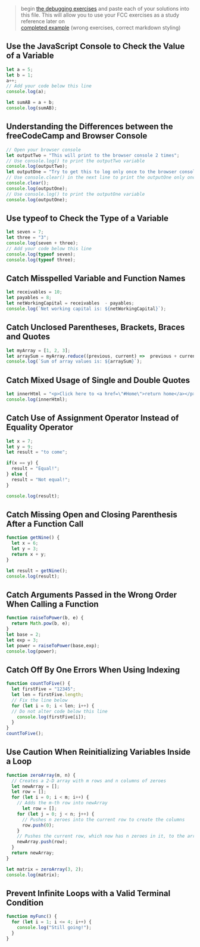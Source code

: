 > begin [the debugging exercises](https://learn.freecodecamp.org/javascript-algorithms-and-data-structures/debugging) and paste each of your solutions into this file.  This will allow you to use your FCC exercises as a study reference later on  
> [completed example](https://github.com/AlfiYusrina/hyf-javascript1/blob/master/week1/freecode_camp_solutions.MD)  (wrong exercises, correct markdown styling)

## Use the JavaScript Console to Check the Value of a Variable
```js
let a = 5;
let b = 1;
a++;
// Add your code below this line
console.log(a);

let sumAB = a + b;
console.log(sumAB);
```
## Understanding the Differences between the freeCodeCamp and Browser Console
```js
// Open your browser console
let outputTwo = "This will print to the browser console 2 times";
// Use console.log() to print the outputTwo variable
console.log(outputTwo);
let outputOne = "Try to get this to log only once to the browser console";
// Use console.clear() in the next line to print the outputOne only once
console.clear();
console.log(outputOne);
// Use console.log() to print the outputOne variable
console.log(outputOne);
```
## Use typeof to Check the Type of a Variable
```js
let seven = 7;
let three = "3";
console.log(seven + three);
// Add your code below this line
console.log(typeof seven);
console.log(typeof three);
```
## Catch Misspelled Variable and Function Names
```js
let receivables = 10;
let payables = 8;
let netWorkingCapital = receivables  - payables;
console.log(`Net working capital is: ${netWorkingCapital}`);
```
## Catch Unclosed Parentheses, Brackets, Braces and Quotes
```js
let myArray = [1, 2, 3];
let arraySum = myArray.reduce((previous, current) =>  previous + current);
console.log(`Sum of array values is: ${arraySum}`);
```
## Catch Mixed Usage of Single and Double Quotes
```js
let innerHtml = "<p>Click here to <a href=\"#Home\">return home</a></p>";
console.log(innerHtml);
```
## Catch Use of Assignment Operator Instead of Equality Operator
```js
let x = 7;
let y = 9;
let result = "to come";

if(x == y) {
  result = "Equal!";
} else {
  result = "Not equal!";
}

console.log(result);
```
## Catch Missing Open and Closing Parenthesis After a Function Call
```js
function getNine() {
  let x = 6;
  let y = 3;
  return x + y;
}

let result = getNine();
console.log(result);
```
## Catch Arguments Passed in the Wrong Order When Calling a Function
```js
function raiseToPower(b, e) {
  return Math.pow(b, e);
}
let base = 2;
let exp = 3;
let power = raiseToPower(base,exp);
console.log(power);
```
## Catch Off By One Errors When Using Indexing
```js
function countToFive() {
  let firstFive = "12345";
  let len = firstFive.length;
  // Fix the line below
  for (let i = 0; i < len; i++) {
  // Do not alter code below this line
    console.log(firstFive[i]);
  }
}
countToFive();
```
## Use Caution When Reinitializing Variables Inside a Loop
```js
function zeroArray(m, n) {
  // Creates a 2-D array with m rows and n columns of zeroes
  let newArray = [];
  let row = [];
  for (let i = 0; i < m; i++) {
    // Adds the m-th row into newArray
      let row = [];
    for (let j = 0; j < n; j++) {
      // Pushes n zeroes into the current row to create the columns
      row.push(0);
    }
    // Pushes the current row, which now has n zeroes in it, to the array
    newArray.push(row);
  }
  return newArray;
}

let matrix = zeroArray(3, 2);
console.log(matrix);
```
## Prevent Infinite Loops with a Valid Terminal Condition
```js
function myFunc() {
  for (let i = 1; i <= 4; i++) {
    console.log("Still going!");
  }
}
```
